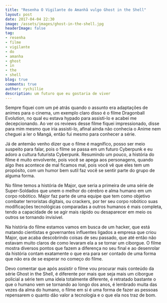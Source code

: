 ```yaml
---
title: "Resenha O Vigilante do Amanhã vulgo Ghost in the Shell"
layout: post
date: 2017-04-04 22:30
image: /assets/images/ghost-in-the-shell.jpg
headerImage: false
tag:
- resenha
- filme
- vigilante
- do
- amanha
- ghost
- in
- the
- shell
blog: true
comments: true
author: rychillie
description: um futuro que eu gostaria de viver
---
```

<script async src="//pagead2.googlesyndication.com/pagead/js/adsbygoogle.js"></script>
<!-- Anuncio Blog Rychillie -->
<ins class="adsbygoogle"
     style="display:block"
     data-ad-client="ca-pub-7837358846130941"
     data-ad-slot="9265933715"
     data-ad-format="auto"></ins>
<script>
(adsbygoogle = window.adsbygoogle || []).push({});
</script>

Sempre fiquei com um pé atrás quando o assunto era adaptações de animes para o cinema, um exemplo claro disso é o filme Dragonball Evolution, no qual eu estava hypado para assisti-lo e acabei me decepcionando. Ao ver os reviews desse filme fiquei impressionado, disse para mim mesmo que iria assisti-lo, afinal ainda não conhecia o Anime nem cheguei a ler o Mangá, então fui mesmo para conhecer a série.

Já de antemão venho dizer que o filme é magnífico, posso ser meio suspeito para falar, pois o filme se passa em um futuro Cyberpunk e eu adoro a cultura futurista Cyberpunk. Resumindo um pouco, a história do filme é muito envolvente, pois você se apega aos personagens, quando algo lhes acontece de mal ficamos mal, pois você vê que eles tem um propósito, com um humor bem sutil faz você se sentir parte do grupo de alguma forma.

No filme temos a história de Major, que seria a primeira de uma série de Super-Soldados que unem o melhor do cérebro e alma humano em um corpo robótico. Major faz parte de uma equipe que tem como objetivo combater terroristas digitais, ou crackers, por ter seu corpo robótico suas modificações tecnológicas comparadas a outros humanos é mais completa, tendo a capacidade de se agir mais rápido ou desaparecer em meio os outros se tornando invisível.

Na história do filme estamos vamos em busca de um hacker, que está matando cientistas e governantes influentes ligados a empresa que criou Major, que acaba descobrindo coisas de seu passado, que até então não estavam muito claros de como levaram ela a se tornar um ciborgue. O filme mostra diversos pontos que fazem a diferença no seu final e ao desenrolar da história contam exatamente o que era para ser contado de uma forma que não era de se esperar no começo do filme.

Devo comentar que após assistir o filme vou procurar mais conteúdo da série Ghost in the Shell, é diferente por mais que seja mais um ciborgue policial a série tem uma ideia totalmente diferente, é retratado bastante o que o humano vem se tornando ao longo dos anos, é lembrado muita das vezes da alma do humano, o filme em si é uma forma de fazer as pessoas repensarem o quanto dão valor a tecnologia e o que ela nos traz de bom.
